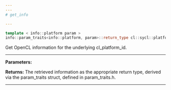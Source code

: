```yaml
---
---
# get_info

---
```


```cpp
template < info::platform param >
info::param_traits<info::platform, param>::return_type cl::sycl::platform::get_info() const
```


Get OpenCL information for the underlying cl_platform_id. 


---
**Parameters:**

**Returns:** The retrieved information as the appropriate return type, derived via the param_traits struct, defined in param_traits.h. 

---

